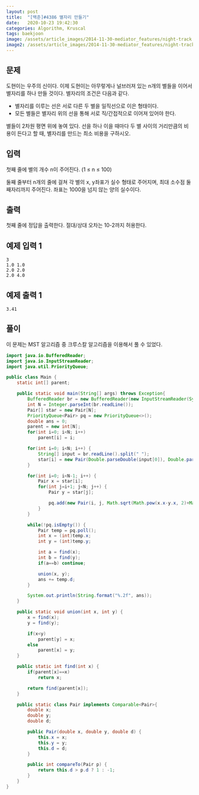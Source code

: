 ```yaml
---
layout: post
title:  "[백준]#4386 별자리 만들기"
date:   2020-10-23 19:42:30
categories: Algorithm, Kruscal
tags: baekjoon
image: /assets/article_images/2014-11-30-mediator_features/night-track.JPG
image2: /assets/article_images/2014-11-30-mediator_features/night-track-mobile.JPG
---
```


문제
--------------------

도현이는 우주의 신이다. 이제 도현이는 아무렇게나 널브러져 있는 n개의 별들을 이어서 별자리를 하나 만들 것이다. 별자리의 조건은 다음과 같다.

- 별자리를 이루는 선은 서로 다른 두 별을 일직선으로 이은 형태이다.
- 모든 별들은 별자리 위의 선을 통해 서로 직/간접적으로 이어져 있어야 한다.

별들이 2차원 평면 위에 놓여 있다. 선을 하나 이을 때마다 두 별 사이의 거리만큼의 비용이 든다고 할 때, 별자리를 만드는 최소 비용을 구하시오.

입력
---------------------------

첫째 줄에 별의 개수 n이 주어진다. (1 ≤ n ≤ 100)

둘째 줄부터 n개의 줄에 걸쳐 각 별의 x, y좌표가 실수 형태로 주어지며, 최대 소수점 둘째자리까지 주어진다. 좌표는 1000을 넘지 않는 양의 실수이다.

출력
----------------

첫째 줄에 정답을 출력한다. 절대/상대 오차는 10-2까지 허용한다.

예제 입력 1 
----------------------

```
3
1.0 1.0
2.0 2.0
2.0 4.0
```

예제 출력 1 
------------------------

```
3.41
```

풀이
--------------------------

이 문제는 MST 알고리즘 중 크루스칼 알고리즘을 이용해서 풀 수 있었다.

```java
import java.io.BufferedReader;
import java.io.InputStreamReader;
import java.util.PriorityQueue;

public class Main {
    static int[] parent;

    public static void main(String[] args) throws Exception{
        BufferedReader br = new BufferedReader(new InputStreamReader(System.in));
        int N = Integer.parseInt(br.readLine());
        Pair[] star = new Pair[N];
        PriorityQueue<Pair> pq = new PriorityQueue<>();
        double ans = 0;
        parent = new int[N];
        for(int i=0; i<N; i++)
            parent[i] = i;

        for(int i=0; i<N; i++) {
            String[] input = br.readLine().split(" ");
            star[i] = new Pair(Double.parseDouble(input[0]), Double.parseDouble(input[1]), 0);
        }

        for(int i=0; i<N-1; i++) {
            Pair x = star[i];
            for(int j=i+1; j<N; j++) {
                Pair y = star[j];

                pq.add(new Pair(i, j, Math.sqrt(Math.pow(x.x-y.x, 2)+Math.pow(x.y-y.y, 2))));
            }
        }

        while(!pq.isEmpty()) {
            Pair temp = pq.poll();
            int x = (int)temp.x;
            int y = (int)temp.y;

            int a = find(x);
            int b = find(y);
            if(a==b) continue;

            union(x, y);
            ans += temp.d;
        }

        System.out.println(String.format("%.2f", ans));
    }

    public static void union(int x, int y) {
        x = find(x);
        y = find(y);

        if(x<y)
            parent[y] = x;
        else
            parent[x] = y;
    }

    public static int find(int x) {
        if(parent[x]==x)
            return x;

        return find(parent[x]);
    }

    public static class Pair implements Comparable<Pair>{
        double x;
        double y;
        double d;

        public Pair(double x, double y, double d) {
            this.x = x;
            this.y = y;
            this.d = d;
        }

        public int compareTo(Pair p) {
            return this.d > p.d ? 1 : -1;
        }
    }
}
```
